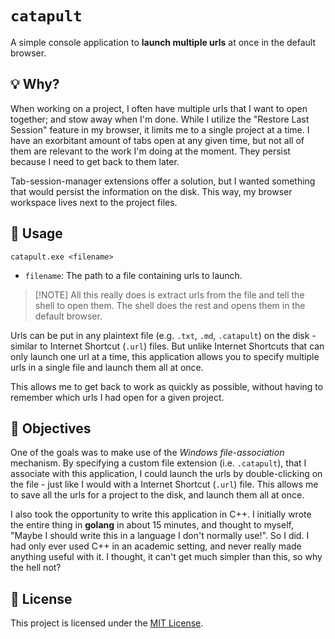 ﻿# `catapult`

A simple console application to **launch multiple urls** at once in the default browser.

## 💡 Why?

When working on a project, I often have multiple urls that I want to open together; and stow away when I'm done. While I utilize the "Restore Last Session" feature in my browser, it limits me to a single project at a time. I have an exorbitant amount of tabs open at any given time, but not all of them are relevant to the work I'm doing at the moment. They persist because I need to get back to them later.

Tab-session-manager extensions offer a solution, but I wanted something that would persist the information on the disk. This way, my browser workspace lives next to the project files.

## 📘 Usage

```
catapult.exe <filename>
```

- `filename`: The path to a file containing urls to launch.

> [!NOTE] All this really does is extract urls from the file and tell the shell to open them. The shell does the rest and opens them in the default browser.

Urls can be put in any plaintext file (e.g. `.txt`, `.md`, `.catapult`) on the disk - similar to Internet Shortcut (`.url`) files.
But unlike Internet Shortcuts that can only launch one url at a time, this application allows you to specify multiple urls in a single file and launch them all at once.

This allows me to get back to work as quickly as possible, without having to remember which urls I had open for a given project.

## 🎯 Objectives

One of the goals was to make use of the _Windows file-association_ mechanism. By specifying a custom file extension (i.e. `.catapult`), that I associate with this application,
I could launch the urls by double-clicking on the file - just like I would with a Internet Shortcut (`.url`) file. This allows me to save all the urls for a project to the disk, and launch them all at once.

I also took the opportunity to write this application in C++. I initially wrote the entire thing in **golang** in about 15 minutes,
and thought to myself, "Maybe I should write this in a language I don't normally use!". So I did. I had only ever used C++ in an academic setting, and never really made anything useful with it.
I thought, it can't get much simpler than this, so why the hell not?

## 📄 License

This project is licensed under the [MIT License](LICENSE.md).
